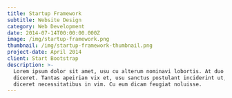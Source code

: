 ```yaml
---
title: Startup Framework
subtitle: Website Design
category: Web Development
date: 2014-07-14T00:00:00.000Z
image: /img/startup-framework.png
thumbnail: /img/startup-framework-thumbnail.png
project-date: April 2014
client: Start Bootstrap
description: >-
  Lorem ipsum dolor sit amet, usu cu alterum nominavi lobortis. At duo novum
  diceret. Tantas apeirian vix et, usu sanctus postulant inciderint ut, populo
  diceret necessitatibus in vim. Cu eum dicam feugiat noluisse.
---
```


